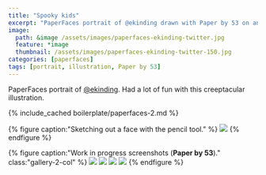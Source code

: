 ```yaml
---
title: "Spooky kids"
excerpt: "PaperFaces portrait of @ekinding drawn with Paper by 53 on an iPad."
image: 
  path: &image /assets/images/paperfaces-ekinding-twitter.jpg 
  feature: *image
  thumbnail: /assets/images/paperfaces-ekinding-twitter-150.jpg
categories: [paperfaces]
tags: [portrait, illustration, Paper by 53]
---
```


PaperFaces portrait of [@ekinding](https://twitter.com/ekinding). Had a lot of fun with this creeptacular illustration.

{% include_cached boilerplate/paperfaces-2.md %}

{% figure caption:"Sketching out a face with the pencil tool." %}
[![](/assets/images/paperfaces-ekinding-process-1-750.jpg)](/assets/images/paperfaces-ekinding-process-1-lg.jpg)
{% endfigure %}

{% figure caption:"Work in progress screenshots (**Paper by 53**)." class:"gallery-2-col" %}
[![](/assets/images/paperfaces-ekinding-process-2-600.jpg)](/assets/images/paperfaces-ekinding-process-2-lg.jpg)
[![](/assets/images/paperfaces-ekinding-process-3-600.jpg)](/assets/images/paperfaces-ekinding-process-3-lg.jpg)
[![](/assets/images/paperfaces-ekinding-process-4-600.jpg)](/assets/images/paperfaces-ekinding-process-4-lg.jpg)
[![](/assets/images/paperfaces-ekinding-process-5-600.jpg)](/assets/images/paperfaces-ekinding-process-5-lg.jpg)
{% endfigure %}
